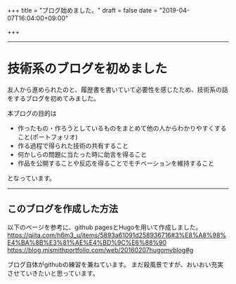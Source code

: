 +++
title = "ブログ始めました。"
draft = false
date = "2019-04-07T16:04:00+09:00"

+++

-----

# 技術系のブログを初めました

友人から進められたのと、履歴書を書いていて必要性を感じたため、技術系の話をするブログを初めてみました。

本ブログの目的は

* 作ったもの・作ろうとしているものをまとめて他の人からわかりやすくすること(ポートフォリオ)
* 作る過程で得られた技術の共有すること
* 何かしらの問題に当たった時に助言を得ること
* 作品を公開することや反応を得ることでモチベーションを維持すること

となっています。

-------------------

## このブログを作成した方法
以下のページを参考に、github pagesとHugoを用いて作成しました。
<https://qiita.com/h6m3_u/items/5893a61091d258936716#3%E8%A8%98%E4%BA%8B%E3%81%AE%E4%BD%9C%E6%88%90>
<https://blog.mismithportfolio.com/web/20160207hugomyblog#g>

ブログ自体がgithubの練習を兼ねています。
まだ殺風景ですが、おいおい充実させていきたいと思っています。






